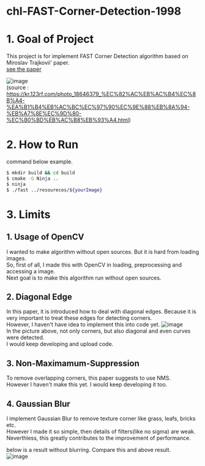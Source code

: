 # chl-FAST-Corner-Detection-1998

# 1. Goal of Project
This project is for implement FAST Corner Detection algorithm based on Miroslav Trajkovii' paper.   
[see the paper](https://s3.us-west-2.amazonaws.com/secure.notion-static.com/8fc91c3e-b24c-4f33-8935-d973e98803ae/Fast_Corner_Detection.pdf?X-Amz-Algorithm=AWS4-HMAC-SHA256&X-Amz-Content-Sha256=UNSIGNED-PAYLOAD&X-Amz-Credential=AKIAT73L2G45EIPT3X45%2F20220818%2Fus-west-2%2Fs3%2Faws4_request&X-Amz-Date=20220818T112735Z&X-Amz-Expires=86400&X-Amz-Signature=087280894890084dcb3a220fe11f2b582a7b326ba3665a52ea5acc77a1074c17&X-Amz-SignedHeaders=host&response-content-disposition=filename%20%3D%22Fast_Corner_Detection.pdf%22&x-id=GetObject)  

![image](https://user-images.githubusercontent.com/58837749/185526240-e7dd92c0-3175-4119-a7c9-fe4bdc99df51.png)  
(source : https://kr.123rf.com/photo_18646379_%EC%82%AC%EB%AC%B4%EC%8B%A4-%EA%B1%B4%EB%AC%BC%EC%97%90%EC%9E%88%EB%8A%94-%EB%A7%8E%EC%9D%80-%EC%B0%BD%EB%AC%B8%EB%93%A4.html)

# 2. How to Run
command below example.
```bash
$ mkdir build && cd build
$ cmake -G Ninja ..
$ ninja
$ ./fast ../resoureces/${yourImage}
```

# 3. Limits
## 1. Usage of OpenCV
I wanted to make algorithm without open sources. But it is hard from loading images.  
So, first of all, I made this with OpenCV in loading, preprocessing and accessing a image.  
Next goal is to make this algorithm run without open sources.

## 2. Diagonal Edge
In this paper, it is introduced how to deal with diagonal edges. Because it is very important to treat these edges for detecting corners.  
However, I haven't have idea to implement this into code yet.
![image](https://user-images.githubusercontent.com/58837749/185526399-c628f7d6-a112-4a33-9c72-49c2797b0393.png)  
In the picture above, not only corners, but also diagonal and even curves were detected.  
I would keep developing and upload code.  

## 3. Non-Maximamum-Suppression
To remove overlapping corners, this paper suggests to use NMS.  
However I haven't make this yet. 
I would keep developing it too.

## 4. Gaussian Blur
I implement Gaussian Blur to remove texture corner like grass, leafs, bricks etc.  
However I made it so simple, then details of filters(like no sigma) are weak.
Neverthless, this greatly contributes to the improvement of performance.  

below is a result without blurring. Compare this and above result.  
![image](https://user-images.githubusercontent.com/58837749/185527659-f85707c1-181c-45fb-84d7-bee55fc318df.png)
